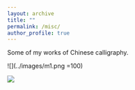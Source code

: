 ```yaml
---
layout: archive
title: ""
permalink: /misc/
author_profile: true
---
```



Some of my works of Chinese calligraphy.


![](../images/m1.png =100)

![](../images/m2.png)
